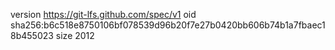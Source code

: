 version https://git-lfs.github.com/spec/v1
oid sha256:b6c518e8750106bf078539d96b20f7e27b0420bb606b74b1a7fbaec18b455023
size 2012
